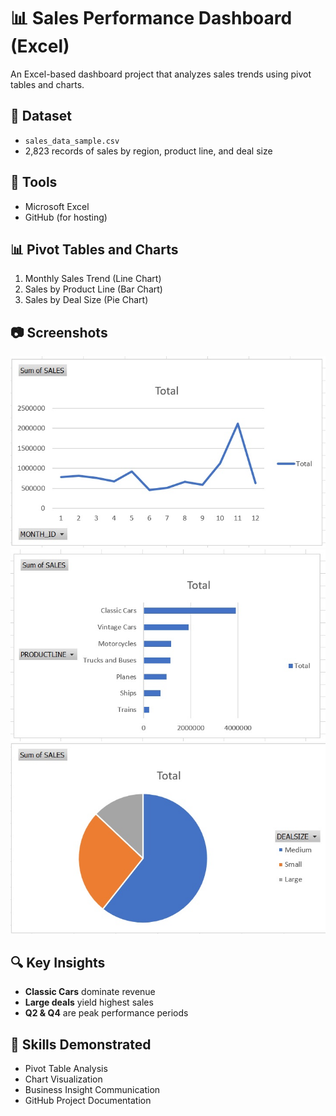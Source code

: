 # 📊 Sales Performance Dashboard (Excel)

An Excel-based dashboard project that analyzes sales trends using pivot tables and charts.

## 📂 Dataset

- `sales_data_sample.csv`
- 2,823 records of sales by region, product line, and deal size

## 🔧 Tools

- Microsoft Excel
- GitHub (for hosting)

## 📊 Pivot Tables and Charts

1. Monthly Sales Trend (Line Chart)
2. Sales by Product Line (Bar Chart)
3. Sales by Deal Size (Pie Chart)

## 📷 Screenshots

![Monthly Sales](chart_monthly_sales.jpg)  
![Product Line Sales](chart_sales_by_productline.jpg)  
![Pivot Summary](pivot_table_summary.jpg)

## 🔍 Key Insights

- **Classic Cars** dominate revenue
- **Large deals** yield highest sales
- **Q2 & Q4** are peak performance periods

## 🧠 Skills Demonstrated

- Pivot Table Analysis
- Chart Visualization
- Business Insight Communication
- GitHub Project Documentation
